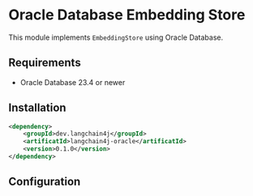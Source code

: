 # Oracle Database Embedding Store
This module implements `EmbeddingStore` using Oracle Database.

## Requirements
- Oracle Database 23.4 or newer

## Installation
```xml
<dependency>
    <groupId>dev.langchain4j</groupId>
    <artificatId>langchain4j-oracle</artificatId>
    <version>0.1.0</version>
</dependency>
```

## Configuration
